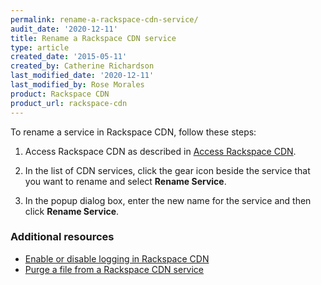 ```yaml
---
permalink: rename-a-rackspace-cdn-service/
audit_date: '2020-12-11'
title: Rename a Rackspace CDN service
type: article
created_date: '2015-05-11'
created_by: Catherine Richardson
last_modified_date: '2020-12-11'
last_modified_by: Rose Morales
product: Rackspace CDN
product_url: rackspace-cdn
---
```


To rename a service in Rackspace CDN, follow these steps:

1. Access Rackspace CDN as described in [Access Rackspace CDN](/support/how-to/access-rackspace-cdn).

2. In the list of CDN services, click the gear icon beside the service
that you want to rename and select **Rename Service**.

3. In the popup dialog box, enter the new name for the service and then
click **Rename Service**.

### Additional resources

- [Enable or disable logging in Rackspace CDN](/support/how-to/enable-or-disable-logging-in-rackspace-cdn)
- [Purge a file from a Rackspace CDN service](/support/how-to/refresh-content-in-a-rackspace-cdn-service)
